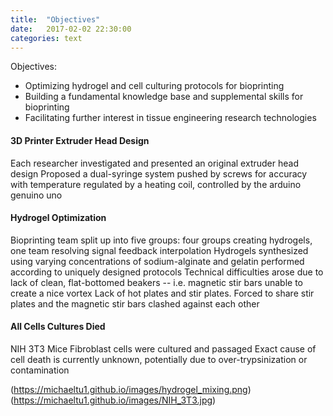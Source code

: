 ```yaml
---
title:  "Objectives"
date:   2017-02-02 22:30:00
categories: text
---
```


Objectives:

- Optimizing hydrogel and cell culturing protocols for bioprinting
- Building a fundamental knowledge base and supplemental skills for bioprinting
- Facilitating further interest in tissue engineering research technologies

#### 3D Printer Extruder Head Design

Each researcher investigated and presented an original extruder head design
Proposed a dual-syringe system pushed by screws for accuracy with temperature regulated by a heating coil, controlled by the arduino genuino uno

#### Hydrogel Optimization

Bioprinting team split up into five groups: four groups creating hydrogels, one team resolving signal feedback interpolation
Hydrogels synthesized using varying concentrations of sodium-alginate and gelatin performed according to uniquely designed protocols
Technical difficulties arose due to lack of clean, flat-bottomed beakers -- i.e. magnetic stir bars unable to create a nice vortex
Lack of hot plates and stir plates. Forced to share stir plates and the magnetic stir bars clashed against each other

#### All Cells Cultures Died

NIH 3T3 Mice Fibroblast cells were cultured and passaged
Exact cause of cell death is currently unknown, potentially due to over-trypsinization or contamination

(https://michaeltu1.github.io/images/hydrogel_mixing.png)
(https://michaeltu1.github.io/images/NIH_3T3.jpg)
